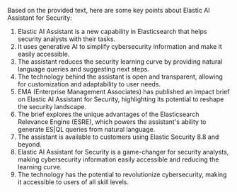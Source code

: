 
 Based on the provided text, here are some key points about Elastic AI Assistant for Security:

1. Elastic AI Assistant is a new capability in Elasticsearch that helps security analysts with their tasks.
2. It uses generative AI to simplify cybersecurity information and make it easily accessible.
3. The assistant reduces the security learning curve by providing natural language queries and suggesting next steps.
4. The technology behind the assistant is open and transparent, allowing for customization and adaptability to user needs.
5. EMA (Enterprise Management Associates) has published an impact brief on Elastic AI Assistant for Security, highlighting its potential to reshape the security landscape.
6. The brief explores the unique advantages of the Elasticsearch Relevance Engine (ESRE), which powers the assistant's ability to generate ES|QL queries from natural language.
7. The assistant is available to customers using Elastic Security 8.8 and beyond.
8. Elastic AI Assistant for Security is a game-changer for security analysts, making cybersecurity information easily accessible and reducing the learning curve.
9. The technology has the potential to revolutionize cybersecurity, making it accessible to users of all skill levels.